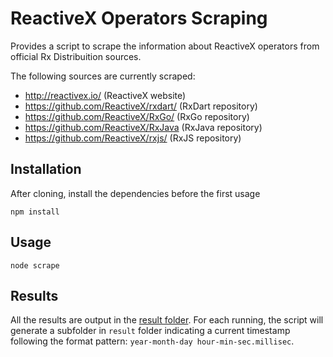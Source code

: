 # ReactiveX Operators Scraping
Provides a script to scrape the information about ReactiveX operators from official Rx Distribuition sources.

The following sources are currently scraped:
* http://reactivex.io/ (ReactiveX website)
* https://github.com/ReactiveX/rxdart/ (RxDart repository)
* https://github.com/ReactiveX/RxGo/ (RxGo repository)
* https://github.com/ReactiveX/RxJava (RxJava repository)
* https://github.com/ReactiveX/rxjs/ (RxJS repository)

## Installation
After cloning, install the dependencies before the first usage 
```terminal
npm install
```

## Usage
```terminal
node scrape
```

## Results
All the results are output in the [result folder](https://github.com/carloszimm/rxoperators-scraping/tree/main/result). For each running, the script will generate a subfolder in `result` folder indicating a current timestamp following the format pattern: `year-month-day hour-min-sec.millisec`.
